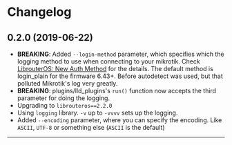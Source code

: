 Changelog
=========

## 0.2.0 (2019-06-22)
* **BREAKING**: Added `--login-method` parameter, which specifies which the logging method to use when connecting to your mikrotik.
  Check [LibrouterOS: New Auth Method] for the details. The default method is login_plain for the firmware 6.43+.
  Before autodetect was used, but that polluted Mikrotik's log very greatly.
* **BREAKING**: plugins/lld_plugins's `run()` function now accepts the third parameter for doing the logging.
* Upgrading to `librouteros==2.2.0`
* Using `logging` library. `-v` up to `-vvvv` sets up the logging.
* Added `--encoding` parameter, where you can specify the encoding. Like `ASCII`, `UTF-8` or something else (`ASCII` is the default)

---
[LibrouterOS: New Auth Method]: https://librouteros.readthedocs.io/en/latest/usage.html#new-auth-method

